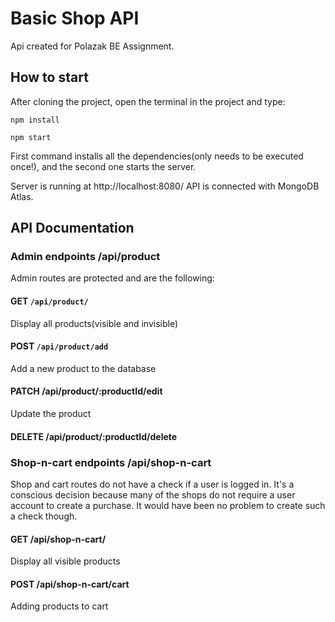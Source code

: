 # Basic Shop API

Api created for Polazak BE Assignment.

## How to start

After cloning the project, open the terminal in the project and type:

```
npm install

npm start
```

First command installs all the dependencies(only needs to be executed once!), and the second one starts the server.

Server is running at http://localhost:8080/
API is connected with MongoDB Atlas.

## API Documentation

### Admin endpoints /api/product

Admin routes are protected and are the following:

#### GET `/api/product/`

Display all products(visible and invisible)

#### POST `/api/product/add`

Add a new product to the database

#### PATCH /api/product/:productId/edit

Update the product

#### DELETE /api/product/:productId/delete

### Shop-n-cart endpoints /api/shop-n-cart

Shop and cart routes do not have a check if a user is logged in. It's a conscious decision because many of the shops do not require a user account to create a purchase. It would have been no problem to create such a check though.

#### GET /api/shop-n-cart/

Display all visible products

#### POST /api/shop-n-cart/cart

Adding products to cart
